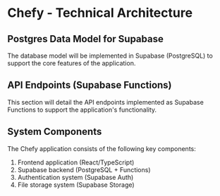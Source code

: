 # Chefy - Technical Architecture

## Postgres Data Model for Supabase

The database model will be implemented in Supabase (PostgreSQL) to support the core features of the application.

## API Endpoints (Supabase Functions)

This section will detail the API endpoints implemented as Supabase Functions to support the application's functionality.

## System Components

The Chefy application consists of the following key components:
1. Frontend application (React/TypeScript)
2. Supabase backend (PostgreSQL + Functions)
3. Authentication system (Supabase Auth)
4. File storage system (Supabase Storage)